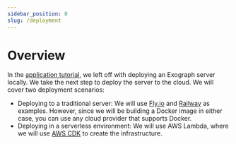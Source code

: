 ```yaml
---
sidebar_position: 0
slug: /deployment
---
```


# Overview

In the [application tutorial](/application-tutorial/whats-next.md), we left off with deploying an Exograph server locally. We take the next step to deploy the server to the cloud. We will cover two deployment scenarios:

- Deploying to a traditional server: We will use [Fly.io](https://fly.io) and [Railway](https://railway.app) as examples. However, since we will be building a Docker image in either case, you can use any cloud provider that supports Docker.
- Deploying in a serverless environment: We will use AWS Lambda, where we will use [AWS CDK](https://aws.amazon.com/cdk/) to create the infrastructure.
